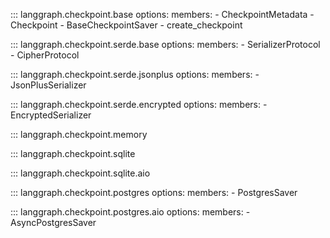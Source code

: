 ::: langgraph.checkpoint.base
    options:
      members:
        - CheckpointMetadata
        - Checkpoint
        - BaseCheckpointSaver
        - create_checkpoint

::: langgraph.checkpoint.serde.base
    options:
      members:
        - SerializerProtocol
        - CipherProtocol

::: langgraph.checkpoint.serde.jsonplus
    options:
      members:
        - JsonPlusSerializer

::: langgraph.checkpoint.serde.encrypted
    options:
      members:
        - EncryptedSerializer

::: langgraph.checkpoint.memory

::: langgraph.checkpoint.sqlite

::: langgraph.checkpoint.sqlite.aio

::: langgraph.checkpoint.postgres
    options:
      members:
        - PostgresSaver

::: langgraph.checkpoint.postgres.aio
    options:
      members:
        - AsyncPostgresSaver
